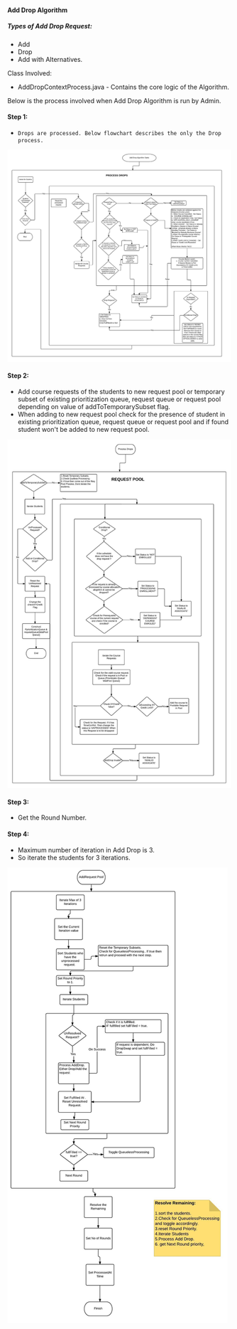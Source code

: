 #### Add Drop Algorithm
##### Types of Add Drop Request:
- Add
- Drop
- Add with Alternatives.

Class Involved:
- AddDropContextProcess.java - Contains the core logic of the Algorithm.

Below is the process involved when Add Drop Algorithm is run by Admin.

#### Step 1: 
-     Drops are processed. Below flowchart describes the only the Drop process.

![Alt text](https://raw.githubusercontent.com/swathijayaseelan/ECToolKit-Documentation/47efcd2fbd063f7f53fa8d9731bdc3f0dc421f02/ProcessDropFlow.jpg "Process Drops FlowChart")      

#### Step 2: 
- Add course requests of the students to new request pool or temporary subset of existing prioritization queue, request queue or request pool depending on value of addToTemporarySubset flag. 
- When adding to new request pool check for the presence of student in existing prioritization queue, request queue or request pool and if found student won't be added to new request pool.

![Alt text](https://raw.githubusercontent.com/swathijayaseelan/ECToolKit-Documentation/afc7845395f7170b9aff6e0a1e1269a902037406/AddRequestPoolDiagram.jpeg "Add Request Pool FlowChart")  

#### Step 3: 
- Get the Round Number.

#### Step 4:
- Maximum number of iteration in Add Drop is 3. 
- So iterate the students for 3 iterations.

![Alt text](https://raw.githubusercontent.com/swathijayaseelan/ECToolKit-Documentation/78bd2ba276208be562022d52dc80aec402961ce4/AddDropDiagram.jpeg "AddDropProcessing FlowChart")  
